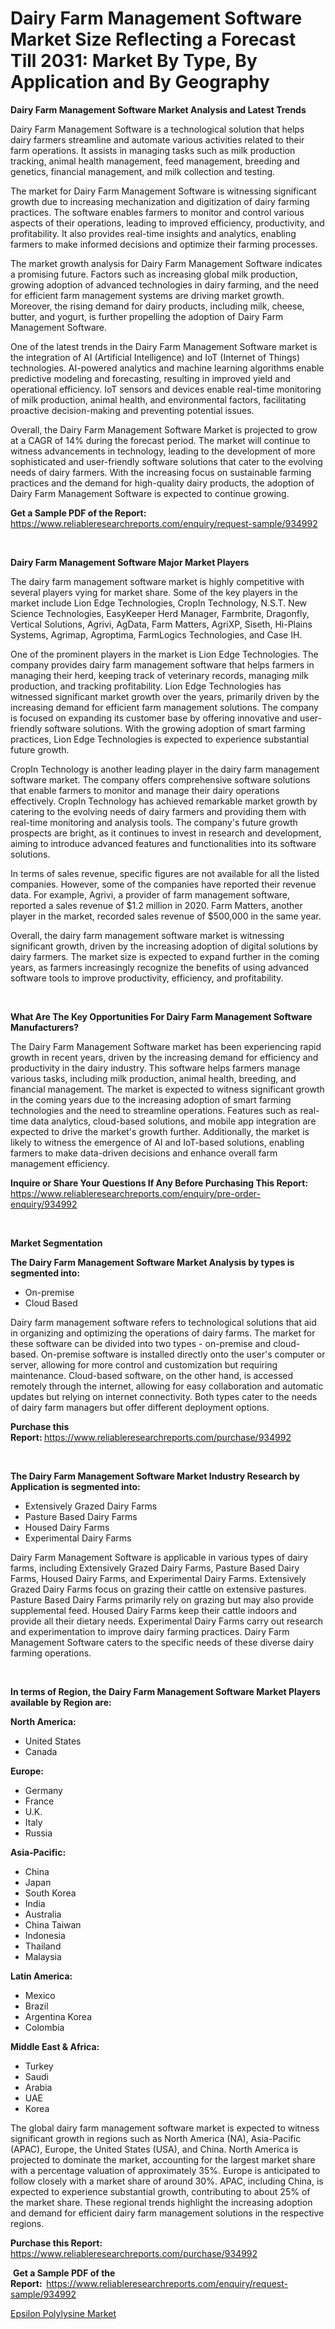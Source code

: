 <p><h1>Dairy Farm Management Software Market Size Reflecting a Forecast Till 2031: Market By Type, By Application and By Geography</h1></p><p><strong>Dairy Farm Management Software Market Analysis and Latest Trends</strong></p>
<p><p>Dairy Farm Management Software is a technological solution that helps dairy farmers streamline and automate various activities related to their farm operations. It assists in managing tasks such as milk production tracking, animal health management, feed management, breeding and genetics, financial management, and milk collection and testing.</p><p>The market for Dairy Farm Management Software is witnessing significant growth due to increasing mechanization and digitization of dairy farming practices. The software enables farmers to monitor and control various aspects of their operations, leading to improved efficiency, productivity, and profitability. It also provides real-time insights and analytics, enabling farmers to make informed decisions and optimize their farming processes.</p><p>The market growth analysis for Dairy Farm Management Software indicates a promising future. Factors such as increasing global milk production, growing adoption of advanced technologies in dairy farming, and the need for efficient farm management systems are driving market growth. Moreover, the rising demand for dairy products, including milk, cheese, butter, and yogurt, is further propelling the adoption of Dairy Farm Management Software.</p><p>One of the latest trends in the Dairy Farm Management Software market is the integration of AI (Artificial Intelligence) and IoT (Internet of Things) technologies. AI-powered analytics and machine learning algorithms enable predictive modeling and forecasting, resulting in improved yield and operational efficiency. IoT sensors and devices enable real-time monitoring of milk production, animal health, and environmental factors, facilitating proactive decision-making and preventing potential issues.</p><p>Overall, the Dairy Farm Management Software Market is projected to grow at a CAGR of 14% during the forecast period. The market will continue to witness advancements in technology, leading to the development of more sophisticated and user-friendly software solutions that cater to the evolving needs of dairy farmers. With the increasing focus on sustainable farming practices and the demand for high-quality dairy products, the adoption of Dairy Farm Management Software is expected to continue growing.</p></p>
<p><strong>Get a Sample PDF of the Report:&nbsp;</strong> <a href="https://www.reliableresearchreports.com/enquiry/request-sample/934992">https://www.reliableresearchreports.com/enquiry/request-sample/934992</a></p>
<p>&nbsp;</p>
<p><strong>Dairy Farm Management Software Major Market Players</strong></p>
<p><p>The dairy farm management software market is highly competitive with several players vying for market share. Some of the key players in the market include Lion Edge Technologies, CropIn Technology, N.S.T. New Science Technologies, EasyKeeper Herd Manager, Farmbrite, Dragonfly, Vertical Solutions, Agrivi, AgData, Farm Matters, AgriXP, Siseth, Hi-Plains Systems, Agrimap, Agroptima, FarmLogics Technologies, and Case IH.</p><p>One of the prominent players in the market is Lion Edge Technologies. The company provides dairy farm management software that helps farmers in managing their herd, keeping track of veterinary records, managing milk production, and tracking profitability. Lion Edge Technologies has witnessed significant market growth over the years, primarily driven by the increasing demand for efficient farm management solutions. The company is focused on expanding its customer base by offering innovative and user-friendly software solutions. With the growing adoption of smart farming practices, Lion Edge Technologies is expected to experience substantial future growth.</p><p>CropIn Technology is another leading player in the dairy farm management software market. The company offers comprehensive software solutions that enable farmers to monitor and manage their dairy operations effectively. CropIn Technology has achieved remarkable market growth by catering to the evolving needs of dairy farmers and providing them with real-time monitoring and analysis tools. The company's future growth prospects are bright, as it continues to invest in research and development, aiming to introduce advanced features and functionalities into its software solutions.</p><p>In terms of sales revenue, specific figures are not available for all the listed companies. However, some of the companies have reported their revenue data. For example, Agrivi, a provider of farm management software, reported a sales revenue of $1.2 million in 2020. Farm Matters, another player in the market, recorded sales revenue of $500,000 in the same year.</p><p>Overall, the dairy farm management software market is witnessing significant growth, driven by the increasing adoption of digital solutions by dairy farmers. The market size is expected to expand further in the coming years, as farmers increasingly recognize the benefits of using advanced software tools to improve productivity, efficiency, and profitability.</p></p>
<p>&nbsp;</p>
<p><strong>What Are The Key Opportunities For Dairy Farm Management Software Manufacturers?</strong></p>
<p><p>The Dairy Farm Management Software market has been experiencing rapid growth in recent years, driven by the increasing demand for efficiency and productivity in the dairy industry. This software helps farmers manage various tasks, including milk production, animal health, breeding, and financial management. The market is expected to witness significant growth in the coming years due to the increasing adoption of smart farming technologies and the need to streamline operations. Features such as real-time data analytics, cloud-based solutions, and mobile app integration are expected to drive the market's growth further. Additionally, the market is likely to witness the emergence of AI and IoT-based solutions, enabling farmers to make data-driven decisions and enhance overall farm management efficiency.</p></p>
<p><strong>Inquire or Share Your Questions If Any Before Purchasing This Report:</strong> <a href="https://www.reliableresearchreports.com/enquiry/pre-order-enquiry/934992">https://www.reliableresearchreports.com/enquiry/pre-order-enquiry/934992</a></p>
<p>&nbsp;</p>
<p><strong>Market Segmentation</strong></p>
<p><strong>The Dairy Farm Management Software Market Analysis by types is segmented into:</strong></p>
<p><ul><li>On-premise</li><li>Cloud Based</li></ul></p>
<p><p>Dairy farm management software refers to technological solutions that aid in organizing and optimizing the operations of dairy farms. The market for these software can be divided into two types - on-premise and cloud-based. On-premise software is installed directly onto the user's computer or server, allowing for more control and customization but requiring maintenance. Cloud-based software, on the other hand, is accessed remotely through the internet, allowing for easy collaboration and automatic updates but relying on internet connectivity. Both types cater to the needs of dairy farm managers but offer different deployment options.</p></p>
<p><strong>Purchase this Report:&nbsp;</strong><a href="https://www.reliableresearchreports.com/purchase/934992">https://www.reliableresearchreports.com/purchase/934992</a></p>
<p>&nbsp;</p>
<p><strong>The Dairy Farm Management Software Market Industry Research by Application is segmented into:</strong></p>
<p><ul><li>Extensively Grazed Dairy Farms</li><li>Pasture Based Dairy Farms</li><li>Housed Dairy Farms</li><li>Experimental Dairy Farms</li></ul></p>
<p><p>Dairy Farm Management Software is applicable in various types of dairy farms, including Extensively Grazed Dairy Farms, Pasture Based Dairy Farms, Housed Dairy Farms, and Experimental Dairy Farms. Extensively Grazed Dairy Farms focus on grazing their cattle on extensive pastures. Pasture Based Dairy Farms primarily rely on grazing but may also provide supplemental feed. Housed Dairy Farms keep their cattle indoors and provide all their dietary needs. Experimental Dairy Farms carry out research and experimentation to improve dairy farming practices. Dairy Farm Management Software caters to the specific needs of these diverse dairy farming operations.</p></p>
<p>&nbsp;</p>
<p><strong>In terms of Region, the Dairy Farm Management Software Market Players available by Region are:</strong></p>
<p>
    <p> <strong> North America: </strong>
        <ul>
            <li>United States</li>
            <li>Canada</li>
        </ul>
        </p> 
    <p> <strong> Europe: </strong>
        <ul>
            <li>Germany</li>
            <li>France</li>
            <li>U.K.</li>
            <li>Italy</li>
            <li>Russia</li>
        </ul>
        </p> 
    <p> <strong> Asia-Pacific: </strong>
        <ul>
            <li>China</li>
            <li>Japan</li>
            <li>South Korea</li>
            <li>India</li>
            <li>Australia</li>
            <li>China Taiwan</li>
            <li>Indonesia</li>
            <li>Thailand</li>
            <li>Malaysia</li>
        </ul>
        </p> 
    <p> <strong> Latin America: </strong>
        <ul>
            <li>Mexico</li>
            <li>Brazil</li>
            <li>Argentina Korea</li>
            <li>Colombia</li>
        </ul>
        </p> 
    <p> <strong> Middle East & Africa: </strong>
        <ul>
            <li>Turkey</li>
            <li>Saudi</li>
            <li>Arabia</li>
            <li>UAE</li>
            <li>Korea</li>
        </ul>
    </p>
    </p>
<p><p>The global dairy farm management software market is expected to witness significant growth in regions such as North America (NA), Asia-Pacific (APAC), Europe, the United States (USA), and China. North America is projected to dominate the market, accounting for the largest market share with a percentage valuation of approximately 35%. Europe is anticipated to follow closely with a market share of around 30%. APAC, including China, is expected to experience substantial growth, contributing to about 25% of the market share. These regional trends highlight the increasing adoption and demand for efficient dairy farm management solutions in the respective regions.</p></p>
<p><strong>Purchase this Report: </strong><a href="https://www.reliableresearchreports.com/purchase/934992">https://www.reliableresearchreports.com/purchase/934992</a></p>
<p>&nbsp;<strong>Get a Sample PDF of the Report:&nbsp;&nbsp;</strong><a href="https://www.reliableresearchreports.com/enquiry/request-sample/934992">https://www.reliableresearchreports.com/enquiry/request-sample/934992</a></p>
<p><strong></strong></p>
<p><p><a href="https://medium.com/@carolynblack669/epsilon-polylysine-market-size-and-market-trends-complete-industry-overview-2024-to-2031-c7ba84c48afa">Epsilon Polylysine Market</a></p></p>